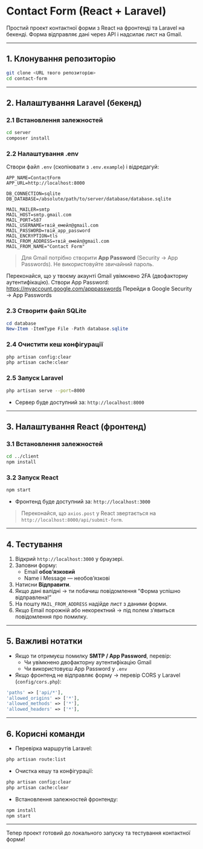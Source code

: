 # Contact Form (React + Laravel)

Простий проект контактної форми з React на фронтенді та Laravel на бекенді. Форма відправляє дані через API і надсилає лист на Gmail.

---

## 1. Клонування репозиторію

```bash
git clone <URL твого репозиторію>
cd contact-form
```

---

## 2. Налаштування Laravel (бекенд)

### 2.1 Встановлення залежностей
```bash
cd server
composer install
```

### 2.2 Налаштування .env

Створи файл `.env` (скопіювати з `.env.example`) і відредагуй:

```env
APP_NAME=ContactForm
APP_URL=http://localhost:8000

DB_CONNECTION=sqlite
DB_DATABASE=/absolute/path/to/server/database/database.sqlite

MAIL_MAILER=smtp
MAIL_HOST=smtp.gmail.com
MAIL_PORT=587
MAIL_USERNAME=твій_емейл@gmail.com
MAIL_PASSWORD=твій_app_password
MAIL_ENCRYPTION=tls
MAIL_FROM_ADDRESS=твій_емейл@gmail.com
MAIL_FROM_NAME="Contact Form"
```

> Для Gmail потрібно створити **App Password** (Security → App Passwords). Не використовуйте звичайний пароль.

Переконайся, що у твоєму акаунті Gmail увімкнено 2FA (двофакторну аутентифікацію).
Створи App Password: https://myaccount.google.com/apppasswords
Перейди в Google Security → App Passwords

### 2.3 Створити файл SQLite
```powershell
cd database
New-Item -ItemType File -Path database.sqlite
```

### 2.4 Очистити кеш конфігурації
```bash
php artisan config:clear
php artisan cache:clear
```

### 2.5 Запуск Laravel
```bash
php artisan serve --port=8000
```

- Сервер буде доступний за: `http://localhost:8000`

---

## 3. Налаштування React (фронтенд)

### 3.1 Встановлення залежностей
```bash
cd ../client
npm install
```

### 3.2 Запуск React
```bash
npm start
```

- Фронтенд буде доступний за: `http://localhost:3000`

> Переконайся, що `axios.post` у React звертається на `http://localhost:8000/api/submit-form`.

---

## 4. Тестування

1. Відкрий `http://localhost:3000` у браузері.  
2. Заповни форму:
   - Email **обов’язковий**
   - Name і Message — необов’язкові  
3. Натисни **Відправити**.  
4. Якщо дані валідні → ти побачиш повідомлення “Форма успішно відправлена!”  
5. На пошту `MAIL_FROM_ADDRESS` надійде лист з даними форми.  
6. Якщо Email порожній або некоректний → під полем з’явиться повідомлення про помилку.

---

## 5. Важливі нотатки

- Якщо ти отримуєш помилку **SMTP / App Password**, перевір:
  - Чи увімкнено двофакторну аутентифікацію Gmail
  - Чи використовуєш App Password у `.env`
- Якщо фронтенд не відправляє форму → перевір CORS у Laravel (`config/cors.php`):
```php
'paths' => ['api/*'],
'allowed_origins' => ['*'],
'allowed_methods' => ['*'],
'allowed_headers' => ['*'],
```

---

## 6. Корисні команди

- Перевірка маршрутів Laravel:
```bash
php artisan route:list
```
- Очистка кешу та конфігурації:
```bash
php artisan config:clear
php artisan cache:clear
```
- Встановлення залежностей фронтенду:
```bash
npm install
npm start
```

---

Тепер проект готовий до локального запуску та тестування контактної форми!

